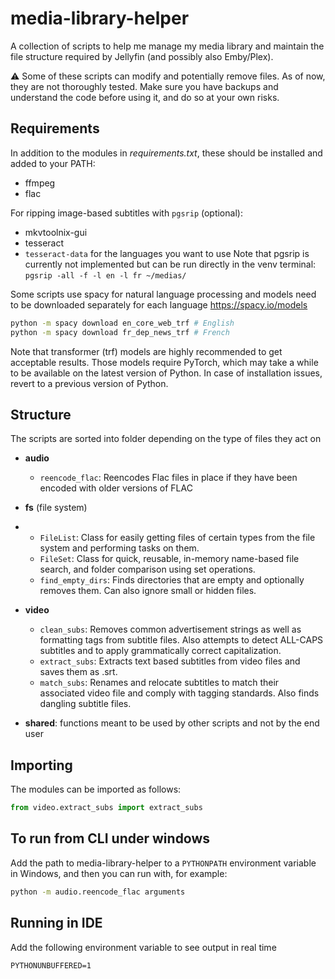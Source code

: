 # media-library-helper
A collection of scripts to help me manage my media library and maintain the file structure required by Jellyfin (and possibly also Emby/Plex).

:warning: Some of these scripts can modify and potentially remove files. As of now, they are not thoroughly tested. 
Make sure you have backups and understand the code before using it, and do so at your own risks.

## Requirements
In addition to the modules in _requirements.txt_, these should be installed and added to your PATH:
- ffmpeg
- flac

For ripping image-based subtitles with `pgsrip` (optional):
- mkvtoolnix-gui
- tesseract
- `tesseract-data` for the languages you want to use
Note that pgsrip is currently not implemented but can be run directly in the venv terminal: `pgsrip -all -f -l en -l fr ~/medias/`

Some scripts use spacy for natural language processing and models need to be downloaded separately for each language
https://spacy.io/models
```bash
python -m spacy download en_core_web_trf # English
python -m spacy download fr_dep_news_trf # French
```
Note that transformer (trf) models are highly recommended to get acceptable results. Those models require PyTorch, 
which may take a while to be available on the latest version of Python. In case of installation issues, 
revert to a previous version of Python. 

## Structure
The scripts are sorted into folder depending on the type of files they act on
- __audio__
  - ```reencode_flac```: Reencodes Flac files in place if they have been encoded with older versions of FLAC


- __fs__ (file system)
- - `FileList`: Class for easily getting files of certain types from the file system and performing tasks on them.
  - `FileSet`: Class for quick, reusable, in-memory name-based file search, and folder comparison using set operations.
  - `find_empty_dirs`: Finds directories that are empty and optionally removes them. Can also ignore small or hidden files.


- __video__
  - `clean_subs`: Removes common advertisement strings as well as formatting tags from subtitle files. Also attempts to detect ALL-CAPS subtitles and to apply grammatically correct capitalization.
  - `extract_subs`: Extracts text based subtitles from video files and saves them as .srt.
  - `match_subs`: Renames and relocate subtitles to match their associated video file and comply with tagging standards. Also finds dangling subtitle files. 


- __shared__: functions meant to be used by other scripts and not by the end user

## Importing
The modules can be imported as follows:

```python
from video.extract_subs import extract_subs
```

## To run from CLI under windows
Add the path to media-library-helper to a `PYTHONPATH` environment variable in Windows, and then you can run with, for example:

```bash
python -m audio.reencode_flac arguments
```

## Running in IDE
Add the following environment variable to see output in real time

    PYTHONUNBUFFERED=1
